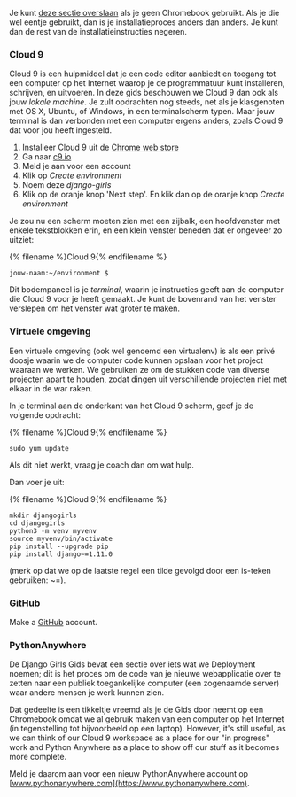 Je kunt [deze sectie overslaan](http://tutorial.djangogirls.org/en/installation/#install-python) als je geen Chromebook gebruikt. Als je die wel eentje gebruikt, dan is je installatieproces anders dan anders. Je kunt dan de rest van de installatieinstructies negeren.

### Cloud 9

Cloud 9 is een hulpmiddel dat je een code editor aanbiedt en toegang tot een computer op het Internet waarop je de programmatuur kunt installeren, schrijven, en uitvoeren. In deze gids beschouwen we Cloud 9 dan ook als jouw *lokale machine*. Je zult opdrachten nog steeds, net als je klasgenoten met OS X, Ubuntu, of Windows, in een terminalscherm typen. Maar jouw terminal is dan verbonden met een computer ergens anders, zoals Cloud 9 dat voor jou heeft ingesteld.

1. Installeer Cloud 9 uit de [Chrome web store](https://chrome.google.com/webstore/detail/cloud9/nbdmccoknlfggadpfkmcpnamfnbkmkcp)
2. Ga naar [c9.io](https://c9.io)
3. Meld je aan voor een account
4. Klik op *Create environment*
5. Noem deze *django-girls*
6. Klik op de oranje knop 'Next step'. En klik dan op de oranje knop *Create environment*

Je zou nu een scherm moeten zien met een zijbalk, een hoofdvenster met enkele tekstblokken erin, en een klein venster beneden dat er ongeveer zo uitziet:

{% filename %}Cloud 9{% endfilename %}

    jouw-naam:~/environment $
    

Dit bodempaneel is je *terminal*, waarin je instructies geeft aan de computer die Cloud 9 voor je heeft gemaakt. Je kunt de bovenrand van het venster verslepen om het venster wat groter te maken.

### Virtuele omgeving

Een virtuele omgeving (ook wel genoemd een virtualenv) is als een privé doosje waarin we de computer code kunnen opslaan voor het project waaraan we werken. We gebruiken ze om de stukken code van diverse projecten apart te houden, zodat dingen uit verschillende projecten niet met elkaar in de war raken.

In je terminal aan de onderkant van het Cloud 9 scherm, geef je de volgende opdracht:

{% filename %}Cloud 9{% endfilename %}

    sudo yum update
    

Als dit niet werkt, vraag je coach dan om wat hulp.

Dan voer je uit:

{% filename %}Cloud 9{% endfilename %}

    mkdir djangogirls
    cd djangogirls
    python3 -m venv myvenv
    source myvenv/bin/activate
    pip install --upgrade pip
    pip install django~=1.11.0
    

(merk op dat we op de laatste regel een tilde gevolgd door een is-teken gebruiken: ~=).

### GitHub

Make a [GitHub](https://github.com) account.

### PythonAnywhere

De Django Girls Gids bevat een sectie over iets wat we Deployment noemen; dit is het proces om de code van je nieuwe webapplicatie over te zetten naar een publiek toegankelijke computer (een zogenaamde server) waar andere mensen je werk kunnen zien.

Dat gedeelte is een tikkeltje vreemd als je de Gids door neemt op een Chromebook omdat we al gebruik maken van een computer op het Internet (in tegenstelling tot bijvoorbeeld op een laptop). However, it's still useful, as we can think of our Cloud 9 workspace as a place for our "in progress" work and Python Anywhere as a place to show off our stuff as it becomes more complete.

Meld je daarom aan voor een nieuw PythonAnywhere account op [www.pythonanywhere.com](https://www.pythonanywhere.com).